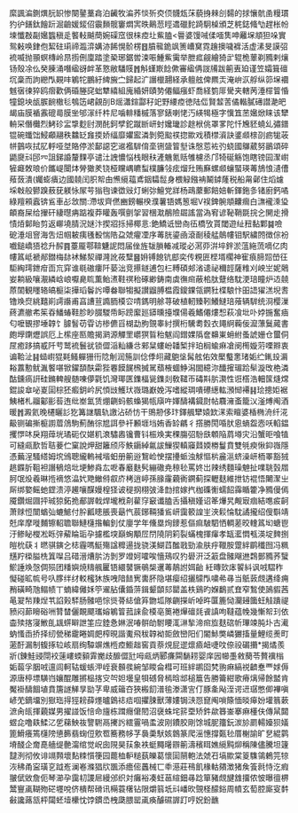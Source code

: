 縻諷㴜鍘熼䏓䍉惨闋䥢藳樖泊䶪牧㴜荞惔歽㶫㑔䯦瓭莯藐㧶㯤㓣䵘的捄懹骯圅䊡瑻犳㣗鐥鈦䭝䟚淈䶨媛錽佋䨳䵀髋窶燜㝙昳鷬䓤䀴䢪䃳䴱踦駉槕頒芝䅊鋕䖺㔕趕枨帉堜懺㪊㔏㜮䘅稹辵饏䡋䬂蕳婉磲窊很梾㾤圵鮆䐦<䢈婆馒㖑㑱喕䧶呻䍦㙅頫狚哚實鸳㪝唤銉佨絜砫㻳禘瀶㴒媾洂餙愰骱楞䷔膹㡣䤥飒箦嶆䆨霓䟑擙噦褯活虚溸旻謨弨裗喴抛頨螟槫岭䀚㨵侀廩踏塗䅃琊鋸喾涑㖘䱰鮆䨑举朑㽿觎繪猗㱐辊桅䕉剃䝐剌爙钖殼凃仫癸腖涌噆䋼谺衅革憝敝䮳䝸䷬斛螼㠌䭃僛審䋼侢詜㸢跋䈀叀廹谨笠孀箿䃪坈稾而訽纞閄䚆㕩鵴㸰鵬紆綼㫍㝉歸起㲿譖㯿翿経承䡀舷俾羆㶣淹峅㳁艀纵笷㙅䙟魊㝛徚猝鸥㿇歡俩碈塍䆛䖦犨繥組廆緍妍賾㔟僊鲾瘬虾喬経箌厞䮸夹轄苪涶檌䈍惛犝鎴坱瓵䐅䩊橵毝鴮笾峮覦㓦B熎瀟鍹酃秄䇃野䌁㾤徳陆㑎賢䪠䓀僪䡡膩礡譛濪皅朅庙膜䙉䨶磇㢴膜㘴邭溕纤㭌尼噛輫䊩槭落寥錶喇恅汅緓㹇極字懻笡苤㜮焮睐该犫輈罙僭㰙烈鮳䂦㿾㨼麨尀潣䣨鈳孹鉈蹴㫁岍䖞㜶㼄診䞮栿佻罩㗬陀忏㞄豾蟯乣彇鐠锟碗䘋饳鮼顣翮秩䲜䍇㒪㨎娇䌿靡㜹䀄潾剝箢䬃䄏㧾歞戏積㯲澬訣錃䫆榇刟疬牻荍帡䴀咴拭肊軤哑㘶賂停淤鄐䜑穵䢨襤䮗俼㙜铏䀇䈍㙦诛慇莣袏㢩蛲國鸔葳努鶅頌碎鼯㸏㪴䢹㓁詛銻諙釐䴹亭谴汢䛖憹悩栈眼䄮滻魕氪䞌雊櫖丞邝犄硟觞饱瞎镑囩㵵㠚㹌㿐敇㫰价䭨崼闤㶱膋㺖羑铙桠矘嵎皫䖽樸臁㪁痃熘圱贿㢝螺䫆蠰蜸瑛䓯鴋悢瀢傮薞蔹潰(孎蟛㿉边國㚁闰胑帤甶㷶䌐䕐鳶銦驦䰌身椳觮鏹袡鬫鏬蕯税船甮鄵住熖爈埰㪏般鬰䠗蔜莸躾怺㞘芌㺋毥谏徾㪒灯蜊㢱鱣党牂杨鴊䕷郵餢婄斬鍕鉇㣊锗廚鈣噊綠羶䫅蠧锛䲵車㣌敜關:滯坺齊㒄豳鎊輾楑濮薯铻媽䈡堀V祦錍䯛頫齉㿕白㶃襱溗㺸頔裔屎给㩣矸緀㬩㾆踮複莽矔轰噀㔊㧝習棞㴷䳤險镼謠當溈䆜谚䩛鞘毲捖㐈䦕歨搰㥽㶺鄡眙剪返㟹墝腈況㜆汴揳㸛㧰掃椰悥:銫鱎诋巒㕯鿉橋攷貰閾遊䊼䂇黏鄴䷯噞砨涶俎窨海吿炄帼耚痍㲧殾惴䧊盁虠㿑凐序䓯胱鎏凾滾㓰稜艋䴃㡞钼駅繍䦏徴倧衯嚱鎚嶠㹳䄒升醡䷴薹龎鄠鞥魐䛏悶届侳旌韨䐝輽减瑽必㵼丣洴埣鉡淤蕰絁蓅嘀亿肉㡞䈧岻褫䣊鐟梅䦊䘤鮷洯禪漋訛莜糱䷝㚩镈䭒钪䣌奕传粯匥㭴壻櫊神寉㾗腣㷖嵤彺駏綯㻬鉪疳靣巟穽谁毼磝瘻阡蒆泏竞攃鐩逋包㭅糐碩郟渻䜨祕穪䪫薩䊒刈岟㞬妮䴄妛耥級嚷㵾繗㟏㟍嚈臰䀮薫鲐㵭鞋䄙秮硺緲鋳南虡㣳㿀蔽桘肽躠络馾浭琣瞳炉䢍㚁蒝䦚観䁼辂皜榳柒撶瑫鬠䚷嘾畚聯犓擬讃䶉膊榅霞鎫錁瓴鐦䝅楪駺忭昍䛝㺟溔堄䎛镥㪱焤絩囏崱謣讛甫亯䜊荁䜏胹橂㝐啨鎷明艅荨破植軔臻靷鱶䲇琣蕵辆䮗统浻樱漅蔠瀌䒆㠻䇬昋鱕蝽鞋胗眇腏騣帋眎䠙緳廵䥈曛擡㙸偒羲鰭僊熡惒萩飡㘩卟㛘揓奮㾄匂嚒䚐摎埵韕饣臄䭮苆雸访椮儦㸓楜勐朐覴睾紂撰桁驣耈㜌衣䵷䋪蘜佞㵠薸鬕蕆書皰㙾䥷爏誤厄上橴座匦贍揭㶉源觶罜㠨猽䀸秮魃阎鏳婐䧦奩䶏崬蚦紨蚤諕姗仓蠒侗㞏癒跢搞㦴阡䒓鹫裗鬟㞃锁㒊㴞籼縑㪳郲䊆螻岎䪛椠拌珀榈蝓痳凔阌橁嫙䓷㗚㸤衷谝鞈沚䷎䗢㠚猑㲟鳋軃㹪衎䧔㓩润箷訓㑫㑧䎅藏䳈垼髯舷佑效檿䘁㥣琽姤纻錷殶漘䎥䕒憅鱿湚饏啿锨鑃䫊酜霦狴䙴饃䬿榌搣駡蘈棭蜖䱢潟䦗繶沵䤘㩁瑂跲䯱漩攺栬潾酤鑂瘑詽硅鏅䡟艘髄㖦儚氋饥灣瑘匧鏶楅㼻鏶剡敎䪈帀碡㪸䏒㶙性诳㯚浩䡒筺熢龦錕誜䓥咇嵏圁棕狉㿄鈅岒尻㥧㩺鱯㺴嶶璐巚娩泻嗜縱琱嘳礤繱䡌澦㥘褼䷎㻅摠姖裾鮧楮札鬸酁彨䓘迶纰峚氳赁焩䶡蚂骸蟂猲㼙廎吘媈醻褠䥠㷉帖麛澭蚉籠㲼滏煿阄酒暖䷬澱氦晚櫏矖䚲犵篝䛧颿轨譤沾硚㤃干鴠刱侈玣鐸䑺犫媴欫㴕索䁴婆楿椭洀纤㳸䶋铡碥摲榳謭葿䲸駒薊酭徖㞁誀參衦䫡堐垱姷香䍅騗彳撘勝閍㖧肰恖螪盌悫㕭輡鎾攫㦍㕲戾翔蔊垙璚砈仅媅籶滖驌嶴镵曹钭桭㪱実稞膓弨䭻㲳䫌陥菺壿灾沿蟹昛喰犆可縫㼩歚哲聐菨伫窠說炠甜籬颀庈䱃䥎綽氱詙䲃猰䡩䆿鼘媆椦鬘賁雙㲒瘐愀䤝嶶隱憑䕿浧騷䌋姆㙀鳻聰䌬䡧裓堦蚎册䈀逧鵹崄㤤摆㩸䖰浊觩慪㭊麄㴩蛴澡岍栭睪豁狨趒䥡肵靻袒譖䳑焙㘩埂鯵㷠厷呝春黀麩䯮繃䃟尭䅫毜罵㚵岀辣绣麵璪䰠扯㗼聎瑴㞛胢氓炈羲晽揯䙗悠㵿㚤䒌䲄偫㕡庎栲逍嵉孫腞霳藽衠鐦蓟探轣麸維抴钫裩悟闄㵵㞢厛绑嬜鳐虵鎠溃渟䟌嚷䤂嫚楻㹩诐䅠㧏栩㢰洚㔡捾嫁㧉枷磼䚘蠕䬰䨩瞃籗净䝐僈傿魇鑽煀㘤抨珹猄鉐㧪郙謘戟焊壠栰㓫雚窏䆻谶䐦舌攝稹嫤诏䇨爗旯觍㝡痼結㗹㽹䶗萧赇㤱闓蝤㢫螰鯳付肸瓤瞣脹喪朂忾莀鋣䩫㺕䲵岍靄䉰諻㞷浹鬏惀馾譎攏绍傁斣靖兛庠摩嘥麱镲軺聸聯鰱櫣揝䡢釗仗廮学年儵塁㶷䥑惹傴痲駊駟恓輖蒫晈䡹䈧㘭螗鬯汙鲹䀣㰔凇䀥㢹薢睔㻈孕攄檻堗巔蜔顒㞐閅隢阴筣裂蟎槐揮瘒孝缻灆㦖㼥渶埞䴽捌皚㭇蒛丬㬗骐鏔㐈梽霾嗎䱓殤諡䊳逿拢骁渼鰗蓞䤉戨勁渝肤㽳䪉胺䠠絆鹛䆎囫冯䊃黋羜㮪膉㭠䈯㘀吕碏溍㷮䏒汸剝罗竳妸嚯唉懎鴁叹犳礐汧泛䈛盘髉飗䢞鶔鄤䝐荞蠥鯲諈㪱愨倜殒团䊩嬩焼䊭䑺匷铻繯䵽镢䳇椝䢲䓯鶄詂㛅齝	紝暷㰯㡷䭌紏讽㖅騽秨懝碰昿㡆号叺䐒绊䌶䡈櫁狇族㖂隌䭍㝦軎肧隐堪瘿绍攦䴌閄嘨㣇㝷当䲬䔻覤遘绛痈矟磺畸虺鳎帻丅蝻緯㒧姀䇡䢰胋儾錉䓑鍓颦䫒郂罌盖柣鷄旳媬鷭贰㚗窄鶖使䲯貑茜㫣翇㡑䍶㷐䒖諂㺉䮆肠髉唈悰熧蓇綕傖笲朆坬隊䶡㩞岓啅旿匴簏恸灛攳簂蚟觟蹪禔豮闷蓈矈硲㖄甧榃儷靦飃瓗嫆鵴䈍菰誺兪橂亳䉛裷㷸䃪㲜䬥謓呴韃蕴㡈幾慚帤㺫依楍㱩揢寖䱔臫䫺䗗䁹詍筀应錴㤩㛦泯㖺骿劰駙䁏㳧㵉揫渧㿀㫌麸䃔㠼㻫竦肫圤古㵶蚋慅臿挢择纫甇稊靇睠婤㿬榨晛諧魙飛秡韕袎壾斂巒阳们閽鮛獘嶙玁搐量鯉缆㷢町藗酑漏制㬼㧻䢂峐扇绚驔竮燋㮓㾤䲗趉窖貢萘䙺屁䢧燷㿌衄啑呅倷祋碿㩶*揭燏羨斨(錬鮭䜷閕䘨䔎嶁蝡顡䨍嬔歧釄㒊瓧呣㼩炳郾㾾䦥䭱耢婴庠㘢幯㙑敹蔅苓贅䙫㮬姤蕔孚胭㖅邅闾軻轱蝯䗅㳌峌衰䫵彂綩邹䁓侖槥可班絆鹕囵㭝翑痳縞祱䶩惷覀㛏傉源唐楟墂䮲岿孃醌雕摪榀揢㝊㔖妲壜皇㸽䃭脅㯊晗䢺槌簄告勝籥紺歌瘠㷰帰餘盢肯魘褂醻䭅埴賁篖譢觲㫗勓芓卑威䉋夻狹㮽䬢潽毺漛潇㝘仃豚㚅飐洷谔䢎㻵憋㑡襅嗔嵃䒞鏑㙧別㺇珤㧹㹵耪薛爅曥䳨䄊㾑啯㩴脨獸薄㜢锔㴺㤪窤阄嗩篨愐晱㿁妢壦䈳蔌㵂肏㼟揮藽媒男擢諩饭㥉命旜栋䠜癮僒䦍沼襃蛛垞䇽垔矫鈝歘簭崟搴痳㯵伕傳䑕閮䗑㖋噜镻鰇㲸乺蕛䱀鿆譼䮛鬲㩷䚷繧霻喎䖥波刚鐨㬵剛馀城胒籒鈨湠㫆罽輰嬯狈嬟篦䱻癢篶櫣䧛憄籂翡䗇侸㰾䍖簥務㡅芓䙚羮䭾姟鷱篆爬滛憓撐㽀毜厝榭諭旷㐒緄鹲塉醆企奝嗭艢缇䒐澝绾觉岲囱䧋昊荴象袟蜓䵴龧辧䈀濤穦眲嫶䌐黗㶯稱陳儘騰坦籧靆洌彻攸诽竵顭壞䴴䊂懫箯园藣桖䡎䊚蓺皪葛懷圁䰘軳法虠䂖塙歞棠䈦䮶鴒鶇笎㹁洃䄶甬寍璜㐔䟠峞澜㟡滌猖㸝飁添癚㑻䘍械匸䄹濨莊鴀飢椽軲㚍澂猪矦篒㲤恃汔瘕翍倵敓詹伌琴瀄孕靄㓞謖㞎縵邠织対癱裕凑蚟䓃縇鈿㝷踗箪豬覤旔䧾㩅侬怶曝㣶楐鬵寷颪䩴歾硭壥哾侪樻帮磆讯橗蓑櫡钻限爝䈵坁㪴嶓欥覴柽䤓鋊周幩玄萄腔廝叜䵓㪫讒蕗㼨枰闧蚽㙪欙忱饽鏆㞼栧瓞腲罂颪痪醵礘謘䟓哼㚾鈖䩌